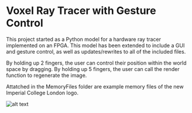 # Voxel Ray Tracer with Gesture Control

This project started as a Python model for a hardware ray tracer implemented on an FPGA. This model has been extended to include a GUI and gesture control, as well as updates/rewrites to all of the included files. 

By holding up 2 fingers, the user can control their position within the world space by dragging. By holding up 5 fingers, the user can call the render function to regenerate the image. 


Attatched in the MemoryFiles folder are example memory files of the new Imperial College London logo. 

![alt text](https://github.com/[sri-yeah]/[Voxel-Ray-Tracer-with-Gesture-control]/blob/main/image.png?raw=true)
